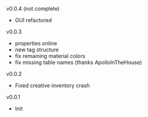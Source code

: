 v0.0.4 (not complete)
- GUI refactored
	

v0.0.3
- properties online
- new tag structure
- fix remaining material colors
- fix missing table names (thanks ApolloInTheHouse)

v0.0.2
- Fixed creative inventory crash

v0.0.1
- Init